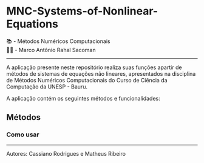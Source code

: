# MNC-Systems-of-Nonlinear-Equations


📚 - Métodos Numéricos Computacionais  
👨‍🏫 - Marco Antônio Rahal Sacoman

---

A aplicação presente neste repositório realiza suas funções apartir de métodos de sistemas de equações não lineares, apresentados na disciplina de Métodos Numéricos Computacionais do Curso de Ciência da Computação da UNESP - Bauru.

A aplicação contém os seguintes métodos e funcionalidades:

## Métodos


### Como usar


---

Autores: Cassiano Rodrigues e Matheus Ribeiro